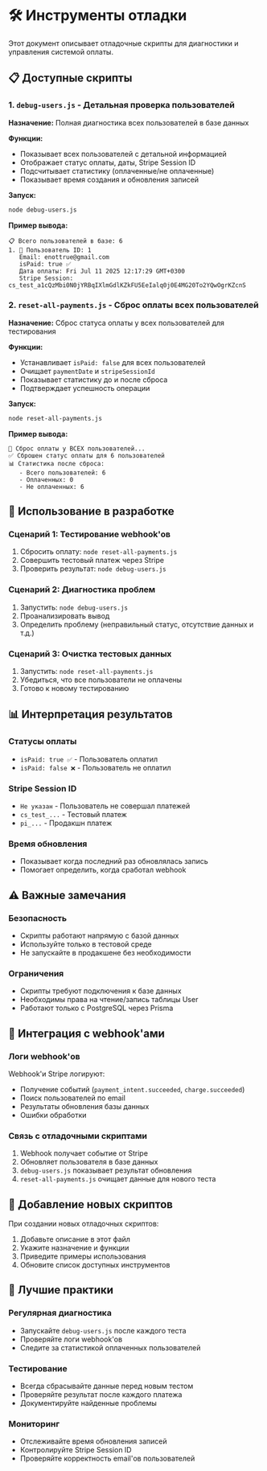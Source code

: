 # 🛠️ Инструменты отладки

Этот документ описывает отладочные скрипты для диагностики и управления системой оплаты.

## 📋 Доступные скрипты

### 1. `debug-users.js` - Детальная проверка пользователей
**Назначение:** Полная диагностика всех пользователей в базе данных

**Функции:**
- Показывает всех пользователей с детальной информацией
- Отображает статус оплаты, даты, Stripe Session ID
- Подсчитывает статистику (оплаченные/не оплаченные)
- Показывает время создания и обновления записей

**Запуск:**
```bash
node debug-users.js
```

**Пример вывода:**
```
📋 Всего пользователей в базе: 6
1. 👤 Пользователь ID: 1
   Email: enottrue@gmail.com
   isPaid: true ✅
   Дата оплаты: Fri Jul 11 2025 12:17:29 GMT+0300
   Stripe Session: cs_test_a1cQzMbi0N0jYRBqIXlmGdlKZkFU5EeIalq0j0E4MG20To2YQwOgrKZcnS
```

### 2. `reset-all-payments.js` - Сброс оплаты всех пользователей
**Назначение:** Сброс статуса оплаты у всех пользователей для тестирования

**Функции:**
- Устанавливает `isPaid: false` для всех пользователей
- Очищает `paymentDate` и `stripeSessionId`
- Показывает статистику до и после сброса
- Подтверждает успешность операции

**Запуск:**
```bash
node reset-all-payments.js
```

**Пример вывода:**
```
🔄 Сброс оплаты у ВСЕХ пользователей...
✅ Сброшен статус оплаты для 6 пользователей
📊 Статистика после сброса:
   - Всего пользователей: 6
   - Оплаченных: 0
   - Не оплаченных: 6
```

## 🔧 Использование в разработке

### Сценарий 1: Тестирование webhook'ов
1. Сбросить оплату: `node reset-all-payments.js`
2. Совершить тестовый платеж через Stripe
3. Проверить результат: `node debug-users.js`

### Сценарий 2: Диагностика проблем
1. Запустить: `node debug-users.js`
2. Проанализировать вывод
3. Определить проблему (неправильный статус, отсутствие данных и т.д.)

### Сценарий 3: Очистка тестовых данных
1. Запустить: `node reset-all-payments.js`
2. Убедиться, что все пользователи не оплачены
3. Готово к новому тестированию

## 📊 Интерпретация результатов

### Статусы оплаты
- `isPaid: true ✅` - Пользователь оплатил
- `isPaid: false ❌` - Пользователь не оплатил

### Stripe Session ID
- `Не указан` - Пользователь не совершал платежей
- `cs_test_...` - Тестовый платеж
- `pi_...` - Продакшн платеж

### Время обновления
- Показывает когда последний раз обновлялась запись
- Помогает определить, когда сработал webhook

## ⚠️ Важные замечания

### Безопасность
- Скрипты работают напрямую с базой данных
- Используйте только в тестовой среде
- Не запускайте в продакшене без необходимости

### Ограничения
- Скрипты требуют подключения к базе данных
- Необходимы права на чтение/запись таблицы User
- Работают только с PostgreSQL через Prisma

## 🔄 Интеграция с webhook'ами

### Логи webhook'ов
Webhook'и Stripe логируют:
- Получение событий (`payment_intent.succeeded`, `charge.succeeded`)
- Поиск пользователей по email
- Результаты обновления базы данных
- Ошибки обработки

### Связь с отладочными скриптами
1. Webhook получает событие от Stripe
2. Обновляет пользователя в базе данных
3. `debug-users.js` показывает результат обновления
4. `reset-all-payments.js` очищает данные для нового теста

## 📝 Добавление новых скриптов

При создании новых отладочных скриптов:

1. Добавьте описание в этот файл
2. Укажите назначение и функции
3. Приведите примеры использования
4. Обновите список доступных инструментов

## 🎯 Лучшие практики

### Регулярная диагностика
- Запускайте `debug-users.js` после каждого теста
- Проверяйте логи webhook'ов
- Следите за статистикой оплаченных пользователей

### Тестирование
- Всегда сбрасывайте данные перед новым тестом
- Проверяйте результат после каждого платежа
- Документируйте найденные проблемы

### Мониторинг
- Отслеживайте время обновления записей
- Контролируйте Stripe Session ID
- Проверяйте корректность email'ов пользователей 